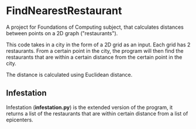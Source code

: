 # FindNearestRestaurant
A project for Foundations of Computing subject, that calculates distances between points on a 2D graph ("restaurants").

This code takes in a city in the form of a 2D grid as an input. 
Each grid has 2 restaurants. From a certain point in the city, the program will then find the restaurants that are within a certain distance from the certain point in the city.

The distance is calculated using Euclidean distance.

## Infestation
Infestation (**infestation.py**) is the extended version of the program, it returns a list of the restaurants that are within certain distance from a list of epicenters.
